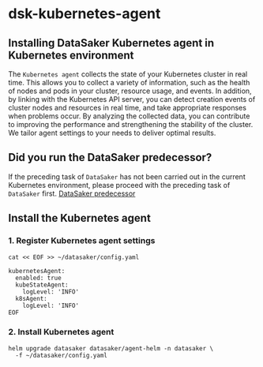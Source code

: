 # dsk-kubernetes-agent

## Installing DataSaker Kubernetes agent in Kubernetes environment

The `Kubernetes agent` collects the state of your Kubernetes cluster in real time. This allows you to collect a variety of information, such as the health of nodes and pods in your cluster, resource usage, and events. In addition, by linking with the Kubernetes API server, you can detect creation events of cluster nodes and resources in real time, and take appropriate responses when problems occur. By analyzing the collected data, you can contribute to improving the performance and strengthening the stability of the cluster. We tailor agent settings to your needs to deliver optimal results.

## Did you run the DataSaker predecessor?

If the preceding task of `DataSaker` has not been carried out in the current Kubernetes environment, please proceed with the preceding task of `DataSaker` first. [DataSaker predecessor](dsk-kubernetes-agent/kor/$%7BPREPARATION\_MANUAL\_KR%7D/)

## Install the Kubernetes agent

### 1. Register Kubernetes agent settings

```shell
cat << EOF >> ~/datasaker/config.yaml

kubernetesAgent:
  enabled: true
  kubeStateAgent:
    logLevel: 'INFO'
  k8sAgent:
    logLevel: 'INFO'
EOF
```

### 2. Install Kubernetes agent

```shell
helm upgrade datasaker datasaker/agent-helm -n datasaker \
  -f ~/datasaker/config.yaml
```